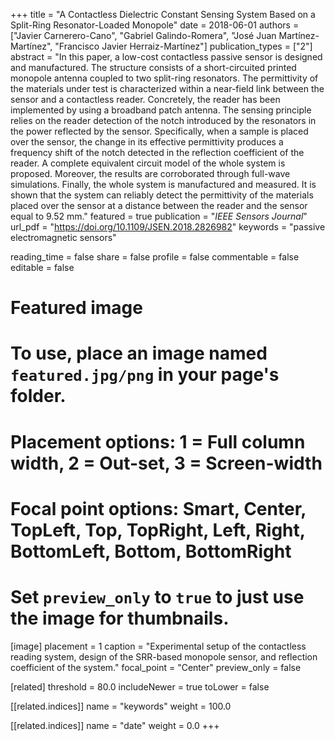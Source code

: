+++
title = "A Contactless Dielectric Constant Sensing System Based on a Split-Ring Resonator-Loaded Monopole"
date = 2018-06-01
authors = ["Javier Carnerero-Cano", "Gabriel Galindo-Romera", "José Juan Martínez-Martínez", "Francisco Javier Herraiz-Martínez"]
publication_types = ["2"]
abstract = "In this paper, a low-cost contactless passive sensor is designed and manufactured. The structure consists of a short-circuited printed monopole antenna coupled to two split-ring resonators. The permittivity of the materials under test is characterized within a near-field link between the sensor and a contactless reader. Concretely, the reader has been implemented by using a broadband patch antenna. The sensing principle relies on the reader detection of the notch introduced by the resonators in the power reflected by the sensor. Specifically, when a sample is placed over the sensor, the change in its effective permittivity produces a frequency shift of the notch detected in the reflection coefficient of the reader. A complete equivalent circuit model of the whole system is proposed. Moreover, the results are corroborated through full-wave simulations. Finally, the whole system is manufactured and measured. It is shown that the system can reliably detect the permittivity of the materials placed over the sensor at a distance between the reader and the sensor equal to 9.52 mm."
featured = true
publication = "*IEEE Sensors Journal*"
url_pdf = "https://doi.org/10.1109/JSEN.2018.2826982"
keywords = "passive electromagnetic sensors"

reading_time = false
share = false
profile = false
commentable = false
editable = false


# Featured image
# To use, place an image named `featured.jpg/png` in your page's folder.
# Placement options: 1 = Full column width, 2 = Out-set, 3 = Screen-width
# Focal point options: Smart, Center, TopLeft, Top, TopRight, Left, Right, BottomLeft, Bottom, BottomRight
# Set `preview_only` to `true` to just use the image for thumbnails.
[image]
placement =  1
caption = "Experimental setup of the contactless reading system, design of the SRR-based monopole sensor, and reflection coefficient of the system."
focal_point = "Center"
preview_only = false

[related]
threshold = 80.0
includeNewer = true
toLower = false

  [[related.indices]]
  name = "keywords"
  weight = 100.0

  [[related.indices]]
  name = "date"
  weight = 0.0
+++




